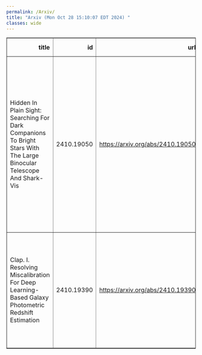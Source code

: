 ```yaml
---
permalink: /Arxiv/
title: "Arxiv (Mon Oct 28 15:10:07 EDT 2024) "
classes: wide
---
```

<table border="1" class="dataframe">
  <thead>
    <tr style="text-align: right;">
      <th>title</th>
      <th>id</th>
      <th>url</th>
      <th>authors</th>
      <th>Local Authors</th>
    </tr>
  </thead>
  <tbody>
    <tr>
      <td>Hidden In Plain Sight: Searching For Dark Companions To Bright Stars   With The Large Binocular Telescope And Shark-Vis</td>
      <td>2410.19050</td>
      <td><a href="https://arxiv.org/abs/2410.19050" target="_blank">https://arxiv.org/abs/2410.19050</a></td>
      <td>D. M. Rowan, Todd A. Thompson, C. S. Kochanek, G. Li Causi, J. Roth, P. Vaccari, F. Pedichini, R. Piazzesi, S. Antoniucci, V. Testa, M. C. Johnson, J. Crass, J. R. Crepp, A. Bechter, E. B. Bechter, B. L. Sands, R. J. Harris</td>
      <td>Christopher Kochanek, Todd Thompson</td>
    </tr>
    <tr>
      <td>Clap. I. Resolving Miscalibration For Deep Learning-Based Galaxy   Photometric Redshift Estimation</td>
      <td>2410.19390</td>
      <td><a href="https://arxiv.org/abs/2410.19390" target="_blank">https://arxiv.org/abs/2410.19390</a></td>
      <td>Qiufan Lin, Hengxin Ruan, Dominique Fouchez, Shupei Chen, Rui Li, Paulo Montero-Camacho, Nicola R. Napolitano, Yuan-Sen Ting, Wei Zhang</td>
      <td>Yuan-Sen Ting</td>
    </tr>
  </tbody>
</table>
